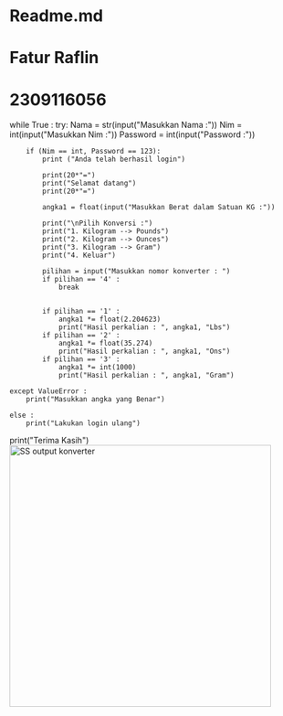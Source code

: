 # Readme.md
# Fatur Raflin
# 2309116056
while True :
    try:
        Nama = str(input("Masukkan Nama :"))
        Nim =  int(input("Masukkan Nim :"))
        Password = int(input("Password :"))

        if (Nim == int, Password == 123):
            print ("Anda telah berhasil login")

            print(20*"=")
            print("Selamat datang")
            print(20*"=")
            
            angka1 = float(input("Masukkan Berat dalam Satuan KG :"))
            
            print("\nPilih Konversi :")
            print("1. Kilogram --> Pounds")
            print("2. Kilogram --> Ounces")
            print("3. Kilogram --> Gram")
            print("4. Keluar")

            pilihan = input("Masukkan nomor konverter : ")
            if pilihan == '4' :
                break


            if pilihan == '1' :
                angka1 *= float(2.204623)
                print("Hasil perkalian : ", angka1, "Lbs")
            if pilihan == '2' :
                angka1 *= float(35.274)
                print("Hasil perkalian : ", angka1, "Ons")
            if pilihan == '3' :
                angka1 *= int(1000)
                print("Hasil perkalian : ", angka1, "Gram")

    except ValueError :
        print("Masukkan angka yang Benar")

    else : 
        print("Lakukan login ulang")

print("Terima Kasih")
<img width="458" alt="SS output konverter" src="https://github.com/faturraflin/Readme.md/assets/100887527/e365d9a7-05ed-4ecc-a0ad-2be6ed7f8393">
